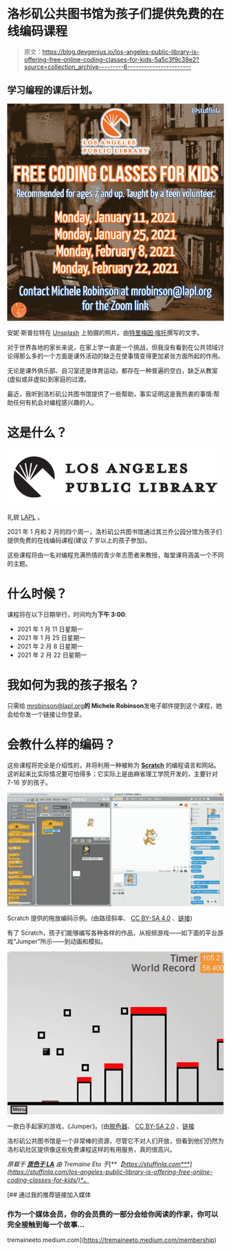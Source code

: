 # 洛杉矶公共图书馆为孩子们提供免费的在线编码课程

> 原文：<https://blog.devgenius.io/los-angeles-public-library-is-offering-free-online-coding-classes-for-kids-5a5c3f9c38e2?source=collection_archive---------6----------------------->

## 学习编程的课后计划。

![](img/126ee816669ce6d240cab8377e3ad4c5.png)

安妮·斯普拉特在 [Unsplash](https://unsplash.com/photos/4A1pj4_vClA) 上拍摄的照片。由[特里梅因·埃托](https://tremaineeto.com)撰写的文字。

对于世界各地的家长来说，在家上学一直是一个挑战，但我没有看到在公共领域讨论得那么多的一个方面是课外活动的缺乏在使事情变得更加紧张方面所起的作用。

无论是课外俱乐部、自习室还是体育运动，都存在一种普遍的空白，缺乏从教室(虚拟或非虚拟)到家庭的过渡。

最近，我听到洛杉矶公共图书馆提供了一些帮助，事实证明这是我热衷的事情:帮助任何有机会对编程感兴趣的人。

# 这是什么？

![](img/db6a15c2bf281355fadbeb4b570627ff.png)

礼貌 [LAPL](https://www.lapl.org/) 。

2021 年 1 月和 2 月的四个周一，洛杉矶公共图书馆通过其兰乔公园分馆为孩子们提供免费的在线编码课程(建议 7 岁以上的孩子参加)。

这些课程将由一名对编程充满热情的青少年志愿者来教授，每堂课将涵盖一个不同的主题。

# 什么时候？

课程将在以下日期举行，时间均为**下午 3:00**:

*   2021 年 1 月 11 日星期一
*   2021 年 1 月 25 日星期一
*   2021 年 2 月 8 日星期一
*   2021 年 2 月 22 日星期一

# 我如何为我的孩子报名？

只需给 mrobinson@lapl.org**的 Michele Robinson**发电子邮件提到这个课程，她会给你发一个链接让你登录。

# 会教什么样的编码？

这些课程将完全是介绍性的，并将利用一种被称为 [**Scratch**](https://scratch.mit.edu/) 的编程语言和网站。这听起来比实际情况要可怕得多；它实际上是由麻省理工学院开发的，主要针对 7-16 岁的孩子。

![](img/b32b56d76de807772b3642f31621f81f.png)

Scratch 提供的拖放编码示例。(由路径斜率、 [CC BY-SA 4.0](https://creativecommons.org/licenses/by-sa/4.0) 、[链接](https://commons.wikimedia.org/w/index.php?curid=73604030))

有了 Scratch，孩子们能够编写各种各样的作品，从视频游戏——如下面的平台游戏“Jumper”所示——到动画和模拟。

![](img/b57c24b39e99ebf6d39691e65df26eb9.png)

一款白手起家的游戏，《Jumper》。(由[脱色器](https://scratch.mit.edu/users/Depicklator)、 [CC BY-SA 2.0](https://creativecommons.org/licenses/by-sa/2.0) 、[链接](https://commons.wikimedia.org/w/index.php?curid=91869014)

洛杉矶公共图书馆是一个非常棒的资源，尽管它不对人们开放，但看到他们仍然为洛杉矶社区提供像这些免费课程这样的有用服务，真的很高兴。

*原载于* [***货色于 LA***](https://stuffinla.com) *由 Tremaine Eto 于*[***【https://stuffinla.com***](https://stuffinla.com/los-angeles-public-library-is-offering-free-online-coding-classes-for-kids/)*。*

[](https://tremaineeto.medium.com/membership) [## 通过我的推荐链接加入媒体

### 作为一个媒体会员，你的会员费的一部分会给你阅读的作家，你可以完全接触到每一个故事…

tremaineeto.medium.com](https://tremaineeto.medium.com/membership)